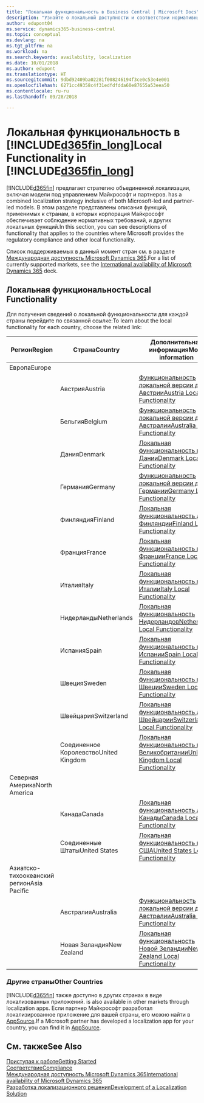 ```yaml
---
title: "Локальная функциональность в Business Central | Microsoft Docs"
description: "Узнайте о локальной доступности и соответствии нормативным документам приложения Dynamics 365 Business Central."
author: edupont04
ms.service: dynamics365-business-central
ms.topic: conceptual
ms.devlang: na
ms.tgt_pltfrm: na
ms.workload: na
ms.search.keywords: availability, localization
ms.date: 10/01/2018
ms.author: edupont
ms.translationtype: HT
ms.sourcegitcommit: 9dbd92409ba02281f008246194f3ce0c53e4e001
ms.openlocfilehash: 6271cc49358c4f31edfdfdda60e87655a53eea50
ms.contentlocale: ru-ru
ms.lasthandoff: 09/28/2018

---
```

# <a name="local-functionality-in-included365finlongincludesd365finlongmdmd"></a><span data-ttu-id="56cd7-103">Локальная функциональность в [!INCLUDE[d365fin_long](includes/d365fin_long_md.md)]</span><span class="sxs-lookup"><span data-stu-id="56cd7-103">Local Functionality in [!INCLUDE[d365fin_long](includes/d365fin_long_md.md)]</span></span>
[!INCLUDE[d365fin](includes/d365fin_md.md)] <span data-ttu-id="56cd7-104">предлагает стратегию объединенной локализации, включая модели под управлением Майкрософт и партнеров.</span><span class="sxs-lookup"><span data-stu-id="56cd7-104"> has a combined localization strategy inclusive of both Microsoft-led and partner-led models.</span></span> <span data-ttu-id="56cd7-105">В этом разделе представлены описания функций, применимых к странам, в которых корпорация Майкрософт обеспечивает соблюдение нормативных требований, и других локальных функций.</span><span class="sxs-lookup"><span data-stu-id="56cd7-105">In this section, you can see descriptions of functionality that applies to the countries where Microsoft provides the regulatory compliance and other local functionality.</span></span>  

<span data-ttu-id="56cd7-106">Список поддерживаемых в данный момент стран см. в разделе [Международная доступность Microsoft Dynamics 365](https://docs.microsoft.com/en-us/dynamics365/get-started/availability).</span><span class="sxs-lookup"><span data-stu-id="56cd7-106">For a list of currently supported markets, see the [International availability of Microsoft Dynamics 365](https://docs.microsoft.com/en-us/dynamics365/get-started/availability) deck.</span></span>  

## <a name="local-functionality"></a><span data-ttu-id="56cd7-107">Локальная функциональность</span><span class="sxs-lookup"><span data-stu-id="56cd7-107">Local Functionality</span></span>
<span data-ttu-id="56cd7-108">Для получения сведений о локальной функциональности для каждой страны перейдите по связанной ссылке:</span><span class="sxs-lookup"><span data-stu-id="56cd7-108">To learn about the local functionality for each country, choose the related link:</span></span>

| <span data-ttu-id="56cd7-109">Регион</span><span class="sxs-lookup"><span data-stu-id="56cd7-109">Region</span></span> | <span data-ttu-id="56cd7-110">Страна</span><span class="sxs-lookup"><span data-stu-id="56cd7-110">Country</span></span> | <span data-ttu-id="56cd7-111">Дополнительная информация</span><span class="sxs-lookup"><span data-stu-id="56cd7-111">More information</span></span> |
| --- | --- |--- |
| <span data-ttu-id="56cd7-112">Европа</span><span class="sxs-lookup"><span data-stu-id="56cd7-112">Europe</span></span> |  | |
|        | <span data-ttu-id="56cd7-113">Австрия</span><span class="sxs-lookup"><span data-stu-id="56cd7-113">Austria</span></span> | [<span data-ttu-id="56cd7-114">Функциональность локальной версии для Австрии</span><span class="sxs-lookup"><span data-stu-id="56cd7-114">Austria Local Functionality</span></span>](localfunctionality/austria/austria-local-functionality.md) |
|        | <span data-ttu-id="56cd7-115">Бельгия</span><span class="sxs-lookup"><span data-stu-id="56cd7-115">Belgium</span></span> |  [<span data-ttu-id="56cd7-116">Функциональность локальной версии для Австралии</span><span class="sxs-lookup"><span data-stu-id="56cd7-116">Australia Local Functionality</span></span>](localfunctionality/belgium/belgium-local-functionality.md) |
|        | <span data-ttu-id="56cd7-117">Дания</span><span class="sxs-lookup"><span data-stu-id="56cd7-117">Denmark</span></span> | [<span data-ttu-id="56cd7-118">Локальная функциональность в Дании</span><span class="sxs-lookup"><span data-stu-id="56cd7-118">Denmark Local Functionality</span></span>](localfunctionality/denmark/denmark-local-functionality.md) |
|        | <span data-ttu-id="56cd7-119">Германия</span><span class="sxs-lookup"><span data-stu-id="56cd7-119">Germany</span></span> | [<span data-ttu-id="56cd7-120">Функциональность локальной версии для Германии</span><span class="sxs-lookup"><span data-stu-id="56cd7-120">Germany Local Functionality</span></span>](localfunctionality/germany/germany-local-functionality.md) |
|        | <span data-ttu-id="56cd7-121">Финляндия</span><span class="sxs-lookup"><span data-stu-id="56cd7-121">Finland</span></span> | [<span data-ttu-id="56cd7-122">Локальная функциональность для Финляндии</span><span class="sxs-lookup"><span data-stu-id="56cd7-122">Finland Local Functionality</span></span>](localfunctionality/finland/finland-local-functionality.md) |
|        | <span data-ttu-id="56cd7-123">Франция</span><span class="sxs-lookup"><span data-stu-id="56cd7-123">France</span></span> | [<span data-ttu-id="56cd7-124">Локальная функциональность во Франции</span><span class="sxs-lookup"><span data-stu-id="56cd7-124">France Local Functionality</span></span>](localfunctionality/france/france-local-functionality.md) |
|        | <span data-ttu-id="56cd7-125">Италия</span><span class="sxs-lookup"><span data-stu-id="56cd7-125">Italy</span></span> | [<span data-ttu-id="56cd7-126">Локальная функциональность в Италии</span><span class="sxs-lookup"><span data-stu-id="56cd7-126">Italy Local Functionality</span></span>](localfunctionality/italy/italy-local-functionality.md) |
|        | <span data-ttu-id="56cd7-127">Нидерланды</span><span class="sxs-lookup"><span data-stu-id="56cd7-127">Netherlands</span></span> | [<span data-ttu-id="56cd7-128">Локальная функциональность Нидерландов</span><span class="sxs-lookup"><span data-stu-id="56cd7-128">Netherlands Local Functionality</span></span>](localfunctionality/netherlands/netherlands-local-functionality.md) |
|        | <span data-ttu-id="56cd7-129">Испания</span><span class="sxs-lookup"><span data-stu-id="56cd7-129">Spain</span></span> | [<span data-ttu-id="56cd7-130">Локальная функциональность в Испании</span><span class="sxs-lookup"><span data-stu-id="56cd7-130">Spain Local Functionality</span></span>](localfunctionality/spain/spain-local-functionality.md) |
|        | <span data-ttu-id="56cd7-131">Швеция</span><span class="sxs-lookup"><span data-stu-id="56cd7-131">Sweden</span></span> | [<span data-ttu-id="56cd7-132">Локальная функциональность в Швеции</span><span class="sxs-lookup"><span data-stu-id="56cd7-132">Sweden Local Functionality</span></span>](localfunctionality/sweden/sweden-local-functionality.md) |
|        | <span data-ttu-id="56cd7-133">Швейцария</span><span class="sxs-lookup"><span data-stu-id="56cd7-133">Switzerland</span></span> | [<span data-ttu-id="56cd7-134">Локальная функциональность для Швейцарии</span><span class="sxs-lookup"><span data-stu-id="56cd7-134">Switzerland Local Functionality</span></span>](localfunctionality/switzerland/switzerland-local-functionality.md) |
|        | <span data-ttu-id="56cd7-135">Соединенное Королевство</span><span class="sxs-lookup"><span data-stu-id="56cd7-135">United Kingdom</span></span> | [<span data-ttu-id="56cd7-136">Локальная функциональность в Великобритании</span><span class="sxs-lookup"><span data-stu-id="56cd7-136">United Kingdom Local Functionality</span></span>](localfunctionality/unitedkingdom/united-kingdom-local-functionality.md) |
| <span data-ttu-id="56cd7-137">Северная Америка</span><span class="sxs-lookup"><span data-stu-id="56cd7-137">North America</span></span> |       |  |
|               | <span data-ttu-id="56cd7-138">Канада</span><span class="sxs-lookup"><span data-stu-id="56cd7-138">Canada</span></span>|[<span data-ttu-id="56cd7-139">Локальная функциональность для Канады</span><span class="sxs-lookup"><span data-stu-id="56cd7-139">Canada Local Functionality</span></span>](localfunctionality/canada/canada-local-functionality.md) |
|               | <span data-ttu-id="56cd7-140">Соединенные Штаты</span><span class="sxs-lookup"><span data-stu-id="56cd7-140">United States</span></span>|[<span data-ttu-id="56cd7-141">Локальная функциональность в США</span><span class="sxs-lookup"><span data-stu-id="56cd7-141">United States Local Functionality</span></span>](localfunctionality/unitedstates/united-states-local-functionality.md) |
| <span data-ttu-id="56cd7-142">Азиатско-тихоокеанский регион</span><span class="sxs-lookup"><span data-stu-id="56cd7-142">Asia Pacific</span></span> |       |  |
|        | <span data-ttu-id="56cd7-143">Австралия</span><span class="sxs-lookup"><span data-stu-id="56cd7-143">Australia</span></span> | [<span data-ttu-id="56cd7-144">Функциональность локальной версии для Австралии</span><span class="sxs-lookup"><span data-stu-id="56cd7-144">Australia Local Functionality</span></span>](localfunctionality/australia/australia-local-functionality.md) |
|        | <span data-ttu-id="56cd7-145">Новая Зеландия</span><span class="sxs-lookup"><span data-stu-id="56cd7-145">New Zealand</span></span> | [<span data-ttu-id="56cd7-146">Локальная функциональность Новой Зеландии</span><span class="sxs-lookup"><span data-stu-id="56cd7-146">New Zealand Local Functionality</span></span>](localfunctionality/newzealand/new-zealand-local-functionality.md) |

### <a name="other-countries"></a><span data-ttu-id="56cd7-147">Другие страны</span><span class="sxs-lookup"><span data-stu-id="56cd7-147">Other Countries</span></span>
[!INCLUDE[d365fin](includes/d365fin_md.md)] <span data-ttu-id="56cd7-148">также доступно в других странах в виде локализованных приложений.</span><span class="sxs-lookup"><span data-stu-id="56cd7-148"> is also available in other markets through localization apps.</span></span> <span data-ttu-id="56cd7-149">Если партнер Майкрософт разработал локализированное приложение для вашей страны, его можно найти в [AppSource](https://appsource.microsoft.com/en-us/product/dynamics-365-business-central/).</span><span class="sxs-lookup"><span data-stu-id="56cd7-149">If a Microsoft partner has developed a localization app for your country, you can find it in [AppSource](https://appsource.microsoft.com/en-us/product/dynamics-365-business-central/).</span></span>

## <a name="see-also"></a><span data-ttu-id="56cd7-150">См. также</span><span class="sxs-lookup"><span data-stu-id="56cd7-150">See Also</span></span>
[<span data-ttu-id="56cd7-151">Приступая к работе</span><span class="sxs-lookup"><span data-stu-id="56cd7-151">Getting Started</span></span>](product-get-started.md)  
[<span data-ttu-id="56cd7-152">Соответствие</span><span class="sxs-lookup"><span data-stu-id="56cd7-152">Compliance</span></span>](compliance/compliance-overview.md)  
[<span data-ttu-id="56cd7-153">Международная доступность Microsoft Dynamics 365</span><span class="sxs-lookup"><span data-stu-id="56cd7-153">International availability of Microsoft Dynamics 365</span></span>](https://docs.microsoft.com/en-us/dynamics365/get-started/availability)  
[<span data-ttu-id="56cd7-154">Разработка локализационного решения</span><span class="sxs-lookup"><span data-stu-id="56cd7-154">Development of a Localization Solution</span></span>](/dynamics365/business-central/dev-itpro/developer/readiness/readiness-develop-localization)  

